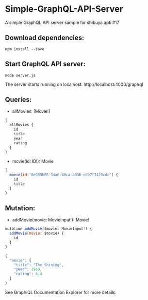 # Simple-GraphQL-API-Server
A simple GraphQL API server sample for shibuya.apk #17

## Download dependencies:
```text
npm install --save
```

## Start GraphQL API server:
```text
node server.js
```
The server starts running on localhost: http://localhost:4000/graphql

## Queries:
- allMovies: [Movie!]
```javascript
{
  allMovies {
    id
    title
    year
    rating
  }
}
```
- movie(id: ID!): Movie
```javascript
{
  movie(id:"8e989b68-34a6-40ca-a33b-e0b7f7420cdc") {
    id
    title
  }
}
```
## Mutation:
- addMovie(movie: MovieInput!): Movie!
```javascript
mutation addMovie($movie: MovieInput!) {
  addMovie(movie: $movie) {
    id
  }
}

{
  "movie": {
    "title": "The Shining",
    "year": 1980,
    "rating": 8.4
  }
}
```
See GraphiQL Documentation Explorer for more details.